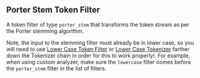 ## Porter Stem Token Filter

A token filter of type `porter_stem` that transforms the token stream as per the Porter stemming algorithm.

Note, the input to the stemming filter must already be in lower case, so you will need to use [Lower Case Token Filter](analysis-lowercase-tokenfilter.html) or [Lower Case Tokenizer](analysis-lowercase-tokenizer.html) farther down the Tokenizer chain in order for this to work properly!. For example, when using custom analyzer, make sure the `lowercase` filter comes before the `porter_stem` filter in the list of filters.
